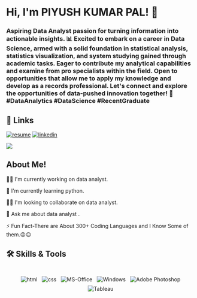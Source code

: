 # Hi, I'm PIYUSH KUMAR PAL! 👋

### Aspiring Data Analyst passion for turning information into actionable insights. 📊 Excited to embark on a career in Data Science, armed with a solid foundation in statistical analysis, statistics visualization, and system studying gained through academic tasks. Eager to contribute my analytical capabilities and examine from pro specialists within the field. Open to opportunities that allow me to apply my knowledge and develop as a records professional. Let's connect and explore the opportunities of data-pushed innovation together! 🚀 #DataAnalytics #DataScience #RecentGraduate

## 🔗 Links
[![resume](https://img.shields.io/badge/Resume-000?style=for-the-badge&logo=medium&logoColor=white)](link)
[![linkedin](https://img.shields.io/badge/linkedin-0A66C2?style=for-the-badge&logo=linkedin&logoColor=white)](https://www.linkedin.com/in/piyush-pal-392a72263/)

<!--   ![Visitor Count](https://profile-counter.glitch.me/crishpy-coffe/count.svg) -->
  ![](https://komarev.com/ghpvc/?username=crishpy-coffe&label=PROFILE+VIEWS&color=red)
 </div>

## About Me!

👩‍💻 I'm currently working on data analyst.

🧠 I'm currently learning python.

👯‍♀️ I'm looking to collaborate on data analyst.

💬 Ask me about data analyst .

⚡️ Fun Fact-There are About 300+ Coding Languages and I Know Some of them.😉😉

## 🛠 Skills & Tools

<p align="center">
      <br />
<img src="https://user-images.githubusercontent.com/85267939/147403206-81d6abb0-b499-47e7-b1db-575fac65a5f9.png" alt="html" style="vertical-align:top; margin:4px">    
<img src="https://user-images.githubusercontent.com/85267939/147403234-801afc0b-79a9-4b0a-ac80-0caf1986373c.png" alt="css" style="vertical-align:top; margin:4px">
<img src="https://github.com/MikeCodesDotNET/ColoredBadges/blob/4a38660afb7be89a6032218589b4454a1285c7f8/png/dev/services/office_365.png" alt="MS-Office" style="vertical-align:top; margin:4px">
<img src="https://img.shields.io/badge/Windows-0078D6?style=for-the-badge&logo=windows&logoColor=white" alt="Windows" style="vertical-align:top; margin:4px">     
<img src="https://img.shields.io/badge/Adobe%20Ai-330F63?style=for-the-badge&logo=Adobe&logoColor=white" alt="Adobe Photoshop" style="vertical-align:top; margin:4px">
<img src="[https://images.app.goo.gl/yVJgJXAbmGKr7FiY6" alt="Tableau" style="vertical-align:top; margin:4px"> 
</p>
<br />


